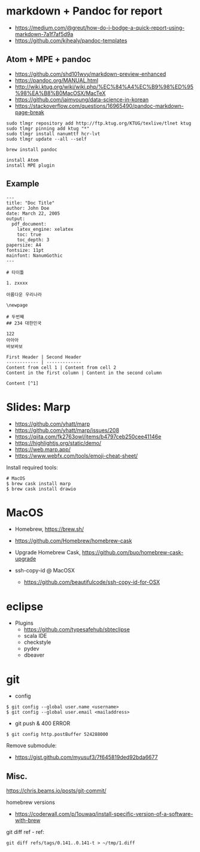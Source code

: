 # markdown + Pandoc for report
- https://medium.com/@greut/how-do-i-bodge-a-quick-report-using-markdown-7a1f7af5d9a
- https://github.com/kjhealy/pandoc-templates

## Atom + MPE + pandoc
- https://github.com/shd101wyy/markdown-preview-enhanced
- https://pandoc.org/MANUAL.html
- http://wiki.ktug.org/wiki/wiki.php/%EC%84%A4%EC%B9%98%ED%95%98%EA%B8%B0MacOSX/MacTeX
- https://github.com/jaimyoung/data-science-in-korean
- https://stackoverflow.com/questions/16965490/pandoc-markdown-page-break
```
sudo tlmgr repository add http://ftp.ktug.org/KTUG/texlive/tlnet ktug
sudo tlmgr pinning add ktug "*"
sudo tlmgr install nanumttf hcr-lvt
sudo tlmgr update --all --self
```
```
brew install pandoc
```
```
install Atom
install MPE plugin
```
## Example
```
---
title: "Doc Title"
author: John Doe
date: March 22, 2005
output:
  pdf_document:
    latex_engine: xelatex
    toc: true
    toc_depth: 3
papersize: A4
fontsize: 11pt
mainfont: NanumGothic
---

# 타이틀

1. zxxxx

아름다운 우리나라

\newpage

# 두번째
## 234 대한민국

122
아아아
바보바보

First Header | Second Header
------------ | -------------
Content from cell 1 | Content from cell 2
Content in the first column | Content in the second column

Content [^1]

```

# Slides: Marp
- https://github.com/yhatt/marp
- https://github.com/yhatt/marp/issues/208
- https://qiita.com/fk2763owl/items/b4797ceb250cee41146e
- https://highlightjs.org/static/demo/
- https://web.marp.app/
- https://www.webfx.com/tools/emoji-cheat-sheet/

Install required tools:
```
# MacOS
$ brew cask install marp
$ brew cask install drawio

```

# MacOS
* Homebrew, https://brew.sh/
* https://github.com/Homebrew/homebrew-cask
* Upgrade Homebrew Cask, https://github.com/buo/homebrew-cask-upgrade

* ssh-copy-id @ MacOSX
  - https://github.com/beautifulcode/ssh-copy-id-for-OSX

# eclipse
* Plugins
  * https://github.com/typesafehub/sbteclipse
  * scala IDE
  * checkstyle
  * pydev
  * dbeaver 

# git
* config
```
$ git config --global user.name <username>
$ git config --global user.email <mailaddress>
```
* git push & 400 ERROR
```
$ git config http.postBuffer 524288000
```

Remove submodule:
- https://gist.github.com/myusuf3/7f645819ded92bda6677

## Misc.

https://chris.beams.io/posts/git-commit/

homebrew versions
- https://coderwall.com/p/1ouwaq/install-specific-version-of-a-software-with-brew



git diff ref - ref:
```
git diff refs/tags/0.141..0.141-t > ~/tmp/1.diff
```
